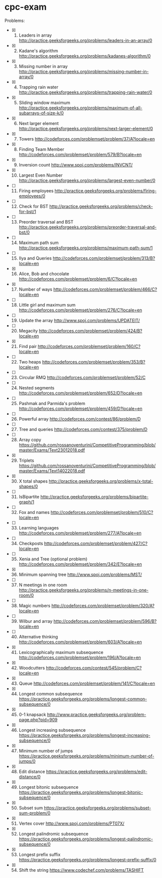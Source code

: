 # cpc-exam

Problems:

- [X] 01) Leaders in array http://practice.geeksforgeeks.org/problems/leaders-in-an-array/0
- [X] 02) Kadane's algorithm http://practice.geeksforgeeks.org/problems/kadanes-algorithm/0
- [X] 03) Missing number in array http://practice.geeksforgeeks.org/problems/missing-number-in-array/0
- [X] 04) Trapping rain water http://practice.geeksforgeeks.org/problems/trapping-rain-water/0
- [X] 05) Sliding window maximum http://practice.geeksforgeeks.org/problems/maximum-of-all-subarrays-of-size-k/0
- [X] 06) Next larger element http://practice.geeksforgeeks.org/problems/next-larger-element/0
- [X] 07) Towers http://codeforces.com/problemset/problem/37/A?locale=en
- [X] 08) Finding Team Member http://codeforces.com/problemset/problem/579/B?locale=en
- [X] 09) Inversion count http://www.spoj.com/problems/INVCNT/
- [X] 10) Largest Even Number http://practice.geeksforgeeks.org/problems/largest-even-number/0
- [ ] 11) Firing employees http://practice.geeksforgeeks.org/problems/firing-employees/0
- [ ] 12) Check for BST http://practice.geeksforgeeks.org/problems/check-for-bst/1
- [ ] 13) Preorder traversal and BST http://practice.geeksforgeeks.org/problems/preorder-traversal-and-bst/0
- [ ] 14) Maximum path sum http://practice.geeksforgeeks.org/problems/maximum-path-sum/1
- [ ] 15) Ilya and Queries http://codeforces.com/problemset/problem/313/B?locale=en
- [X] 16) Alice, Bob and chocolate http://codeforces.com/problemset/problem/6/C?locale=en
- [X] 17) Number of ways http://codeforces.com/problemset/problem/466/C?locale=en
- [ ] 18) Little girl and maximum sum http://codeforces.com/problemset/problem/276/C?locale=en
- [ ] 19) Update the array http://www.spoj.com/problems/UPDATEIT/
- [ ] 20) Megacity http://codeforces.com/problemset/problem/424/B?locale=en
- [X] 21) Find pair http://codeforces.com/problemset/problem/160/C?locale=en
- [ ] 22) Two heaps http://codeforces.com/problemset/problem/353/B?locale=en
- [ ] 23) Circular RMQ http://codeforces.com/problemset/problem/52/C
- [ ] 24) Nested segments http://codeforces.com/problemset/problem/652/D?locale=en
- [ ] 25) Pashmak and Parmida's problem http://codeforces.com/problemset/problem/459/D?locale=en
- [ ] 26) Powerful array http://codeforces.com/contest/86/problem/D
- [ ] 27) Tree and queries http://codeforces.com/contest/375/problem/D
- [ ] 28) Array copy https://github.com/rossanoventurini/CompetitiveProgramming/blob/master/Exams/Text23012018.pdf
- [X] 29) Triplets https://github.com/rossanoventurini/CompetitiveProgramming/blob/master/Exams/Text14022018.pdf
- [X] 30) X total shapes http://practice.geeksforgeeks.org/problems/x-total-shapes/0
- [ ] 31) IsBipartite http://practice.geeksforgeeks.org/problems/bipartite-graph/1
- [ ] 32) Fox and names http://codeforces.com/problemset/problem/510/C?locale=en
- [ ] 33) Learning languages http://codeforces.com/problemset/problem/277/A?locale=en
- [ ] 34) Checkposts http://codeforces.com/problemset/problem/427/C?locale=en
- [ ] 35) Xenia and Tree (optional problem) http://codeforces.com/problemset/problem/342/E?locale=en
- [X] 36) Minimum spanning tree http://www.spoj.com/problems/MST/
- [ ] 37) N meetings in one room http://practice.geeksforgeeks.org/problems/n-meetings-in-one-room/0
- [ ] 38) Magic numbers http://codeforces.com/problemset/problem/320/A?locale=en
- [ ] 39) Wilbur and array http://codeforces.com/problemset/problem/596/B?locale=en
- [ ] 40) Alternative thinking http://codeforces.com/problemset/problem/603/A?locale=en
- [X] 41) Lexicographically maximum subsequence http://codeforces.com/problemset/problem/196/A?locale=en
- [X] 42) Woodcutters http://codeforces.com/contest/545/problem/C?locale=en
- [X] 43) Queue http://codeforces.com/problemset/problem/141/C?locale=en
- [X] 44) Longest common subsequence https://practice.geeksforgeeks.org/problems/longest-common-subsequence/0
- [X] 45) 0-1 knapsack http://www.practice.geeksforgeeks.org/problem-page.php?pid=909
- [X] 46) Longest increasing subsequence https://practice.geeksforgeeks.org/problems/longest-increasing-subsequence/0
- [X] 47) Minimum number of jumps https://practice.geeksforgeeks.org/problems/minimum-number-of-jumps/0
- [X] 48) Edit distance https://practice.geeksforgeeks.org/problems/edit-distance/0
- [X] 49) Longest bitonic subsequence https://practice.geeksforgeeks.org/problems/longest-bitonic-subsequence/0
- [X] 50) Subset sum https://practice.geeksforgeeks.org/problems/subset-sum-problem/0
- [X] 51) Vertex cover http://www.spoj.com/problems/PT07X/
- [X] 52) Longest palindromic subsequence https://practice.geeksforgeeks.org/problems/longest-palindromic-subsequence/0
- [X] 53) Longest prefix suffix https://practice.geeksforgeeks.org/problems/longest-prefix-suffix/0
- [X] 54) Shift the string https://www.codechef.com/problems/TASHIFT
